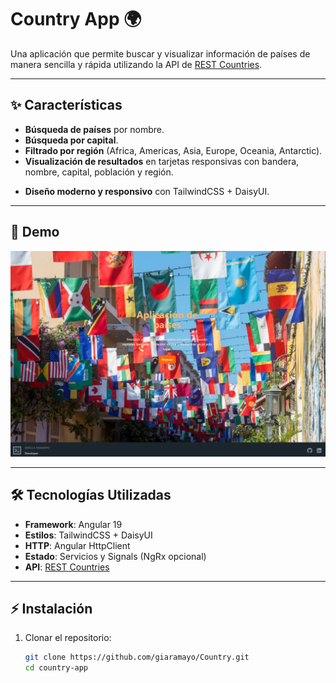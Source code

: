 # Country App 🌍  

Una aplicación que permite buscar y visualizar información de países de manera sencilla y rápida utilizando la API de [REST Countries](https://restcountries.com/).  

---

## ✨ Características

- **Búsqueda de países** por nombre.  
- **Búsqueda por capital**.  
- **Filtrado por región** (Africa, Americas, Asia, Europe, Oceania, Antarctic).  
- **Visualización de resultados** en tarjetas responsivas con bandera, nombre, capital, población y región.  
<!-- - **Detalle del país**: muestra información extendida (idiomas, monedas, fronteras, mapa, etc.).  
- **Historial de búsqueda** para acceder rápidamente.   -->
- **Diseño moderno y responsivo** con TailwindCSS + DaisyUI.  

---

## 🚀 Demo

[![Demo](https://github.com/giaramayo/Country/blob/main/assets/demo.png)](https://giaramayo.github.io/Country)

---

## 🛠️ Tecnologías Utilizadas

- **Framework**: Angular 19  
- **Estilos**: TailwindCSS + DaisyUI  
- **HTTP**: Angular HttpClient  
- **Estado**: Servicios y Signals (NgRx opcional)  
- **API**: [REST Countries](https://restcountries.com/)  

---

## ⚡ Instalación

1. Clonar el repositorio:  
   ```bash
   git clone https://github.com/giaramayo/Country.git
   cd country-app

